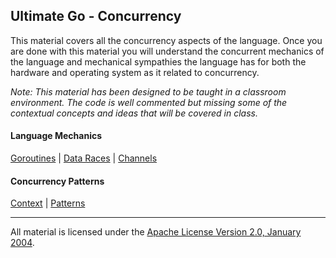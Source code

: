 ## Ultimate Go - Concurrency

This material covers all the concurrency aspects of the language. Once you are done with this material you will understand the concurrent mechanics of the language and mechanical sympathies the language has for both the hardware and operating system as it related to concurrency.

*Note: This material has been designed to be taught in a classroom environment. The code is well commented but missing some of the contextual concepts and ideas that will be covered in class.*

#### Language Mechanics
[Goroutines](../../../go/concurrency/goroutines/README.md) |
[Data Races](../../../go/concurrency/data_race/README.md) |
[Channels](../../../go/concurrency/channels/README.md)

#### Concurrency Patterns
[Context](../../../go/packages/context/README.md) |
[Patterns](../../../go/concurrency/patterns/README.md)
___
All material is licensed under the [Apache License Version 2.0, January 2004](http://www.apache.org/licenses/LICENSE-2.0).
